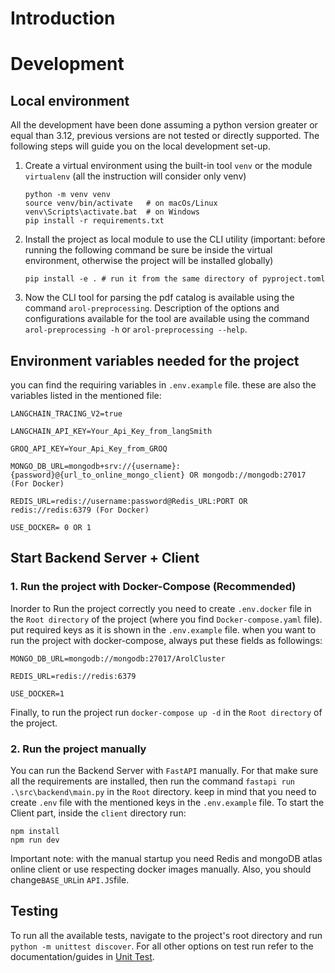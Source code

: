 # Introduction

# Development

## Local environment
All the development have been done assuming a python version greater or equal than 3.12, previous versions are not tested or directly supported.
The following steps will guide you on the local development set-up.

1. Create a virtual environment using the built-in tool ```venv``` or the module ```virtualenv``` (all the instruction will consider only venv)
    ```
    python -m venv venv
    source venv/bin/activate   # on macOs/Linux
    venv\Scripts\activate.bat  # on Windows
    pip install -r requirements.txt
    ```
2. Install the project as local module to use the CLI utility (important: before running the following command be sure be inside the virtual environment, otherwise the project will be installed globally)
    ```
    pip install -e . # run it from the same directory of pyproject.toml
    ```
3. Now the CLI tool for parsing the pdf catalog is available using the command ```arol-preprocessing```. Description of the options and configurations available for the tool are available using the command ```arol-preprocessing -h``` or ```arol-preprocessing --help```.

## Environment variables needed for the project
you can find the requiring variables in `.env.example` file.
these are also the variables listed in the mentioned file:
```
LANGCHAIN_TRACING_V2=true

LANGCHAIN_API_KEY=Your_Api_Key_from_langSmith

GROQ_API_KEY=Your_Api_Key_from_GROQ

MONGO_DB_URL=mongodb+srv://{username}:{password}@{url_to_online_mongo_client} OR mongodb://mongodb:27017 (For Docker)

REDIS_URL=redis://username:password@Redis_URL:PORT OR redis://redis:6379 (For Docker)

USE_DOCKER= 0 OR 1
```

## Start Backend Server + Client

### 1. Run the project with Docker-Compose (Recommended)
Inorder to Run the project correctly you need to create `.env.docker` file in the `Root directory` of the project (where you find `Docker-compose.yaml` file).
put required keys as it is shown in the `.env.example` file. when you want to run the project with docker-compose, always put these fields as followings:
```
MONGO_DB_URL=mongodb://mongodb:27017/ArolCluster

REDIS_URL=redis://redis:6379

USE_DOCKER=1
```
Finally, to run the project run  `docker-compose up -d` in the `Root directory` of the project.

### 2. Run the project manually
You can run the Backend Server with `FastAPI` manually. For that make sure all the requirements are installed, then run the command `fastapi run .\src\backend\main.py` in the `Root` directory.
keep in mind that you need to create `.env` file with the mentioned keys in the `.env.example` file.
To start the Client part, inside the `client` directory run:
```
npm install
npm run dev
```
Important note: with the manual startup you need Redis and mongoDB atlas online client or use respecting docker images manually. Also, you should change`BASE_URL`in `API.JS`file.

## Testing
To run all the available tests, navigate to the project's root directory and run ```python -m unittest discover```. For all other options on test run refer to the documentation/guides in [Unit Test](https://docs.python.org/3/library/unittest.html).


